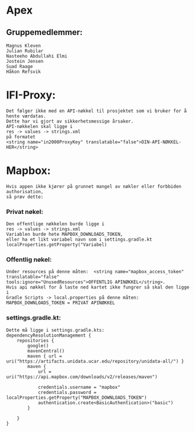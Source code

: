 # Apex

## Gruppemedlemmer:

    Magnus Kleven
    Julian Rubilar
    Nasteeho Abdullahi Elmi
    Jostein Jensen
    Suad Raage
    Håkon Refsvik
    
# IFI-Proxy:

    Det følger ikke med en API-nøkkel til prosjektet som vi bruker for å hente værdatas. 
    Dette har vi gjort av sikkerhetsmessige årsaker. 
    API-nøkkelen skal ligge i 
    res -> values -> strings.xml 
    på formatet
    <string name="in2000ProxyKey" translatable="false">DIN-API-NØKKEL-HER</string>

# Mapbox:

    Hvis appen ikke kjører på grunnet mangel av nøkler eller forbbiden authorisation, 
    så prøv dette:

### Privat nøkel:

    Den offentlige nøkkelen burde ligge i 
    res -> values -> strings.xml
    Variablen burde hete MAPBOX_DOWNLOADS_TOKEN,
    eller ha et likt variabel navn som i settings.gradle.kt localProperties.getProperty("Variabel)

### Offentlig nøkel:

    Under resources på denne måten:  <string name="mapbox_access_token" translatable="false" 
    tools:ignore="UnusedResources">OFFENTLIG APINØKKEL</string>.
    Hvis api nøkkel for å laste ned kartet ikke fungrer så skal den ligge i 
    Gradle Scripts -> local.properties på denne måten: MAPBOX_DOWNLOADS_TOKEN = PRIVAT APINØKKEL

### settings.gradle.kt:

    Dette må ligge i settings.gradle.kts: 
    dependencyResolutionManagement {
        repositories {
            google()
            mavenCentral()
            maven { url = uri("https://artifacts.unidata.ucar.edu/repository/unidata-all/") }
            maven {
                url = uri("https://api.mapbox.com/downloads/v2/releases/maven")
    
                credentials.username = "mapbox"
                credentials.password = localProperties.getProperty("MAPBOX_DOWNLOADS_TOKEN")
                authentication.create<BasicAuthentication>("basic")
            }
    
        }
    }
